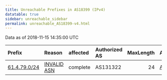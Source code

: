 ```yaml
---
title: Unreachable Prefixes in AS18399 (IPv4)
datatable: true
sidebar: unreachable_sidebar
permalink: unreachable_AS18399-v4.html
---
```


Data as of 2018-11-15 14:35:00 UTC


<div class="datatable-begin"></div>

| Prefix                                             | Reason                                                                                              | affected   | Authorized AS   |   MaxLength | Anchor                                       |   unreachable /24s |
|:---------------------------------------------------|:----------------------------------------------------------------------------------------------------|:-----------|:----------------|------------:|:---------------------------------------------|-------------------:|
| [61.4.79.0/24](https://stat.ripe.net/61.4.79.0/24) | [INVALID ASN](https://rpki-validator.ripe.net/announcement-preview?asn=AS18399&prefix=61.4.79.0/24) | complete   | AS131322        |          24 | [APNIC](unreachable_APNIC_RPKI_Root-v4.html) |                  1 |

<div class="datatable-end"></div>